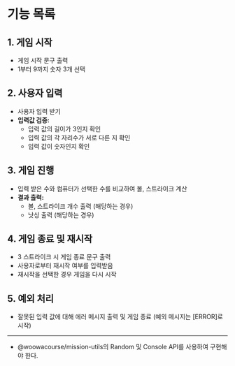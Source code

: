 # 기능 목록

## 1. 게임 시작
   - 게임 시작 문구 출력
   - 1부터 9까지 숫자 3개 선택

## 2. 사용자 입력
   - 사용자 입력 받기
   - **입력값 검증:**
     - 입력 값의 길이가 3인지 확인
     - 입력 값의 각 자리수가 서로 다른 지 확인
     - 입력 값이 숫자인지 확인

## 3. 게임 진행
   - 입력 받은 수와 컴퓨터가 선택한 수를 비교하여 볼, 스트라이크 계산
   - **결과 출력:**
     - 볼, 스트라이크 개수 출력 (해당하는 경우)
     - 낫싱 출력 (해당하는 경우)

## 4. 게임 종료 및 재시작
   - 3 스트라이크 시 게임 종료 문구 출력
   - 사용자로부터 재시작 여부를 입력받음
   - 재시작을 선택한 경우 게임을 다시 시작

## 5. 예외 처리
   - 잘못된 입력 값에 대해 에러 메시지 출력 및 게임 종료 (예외 메시지는 [ERROR]로 시작)

---

- @woowacourse/mission-utils의 Random 및 Console API를 사용하여 구현해야 한다.
